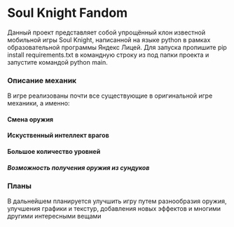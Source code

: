 
# Soul Knight Fandom

Данный проект представляет собой упрощённый клон известной мобильной игры Soul Knight, написанной на языке python в рамках образовательной программы Яндекс Лицей.
Для запуска пропишите pip install requirements.txt в командную строку из под папки проекта и запустите командой python main.

### Описание механик

В игре реализованы почти все существующие в оригинальной игре механики, а именно:
#### Смена оружия

#### Искуственный интеллект врагов

#### Большое количество уровней

##### Возможность получения оружия из сундуков


### Планы

В дальнейшем планируется улучшить игру путем разнообразия оружия, улучшения графики и текстур, добавления новых эффектов и многими другими интересными вещами 

   